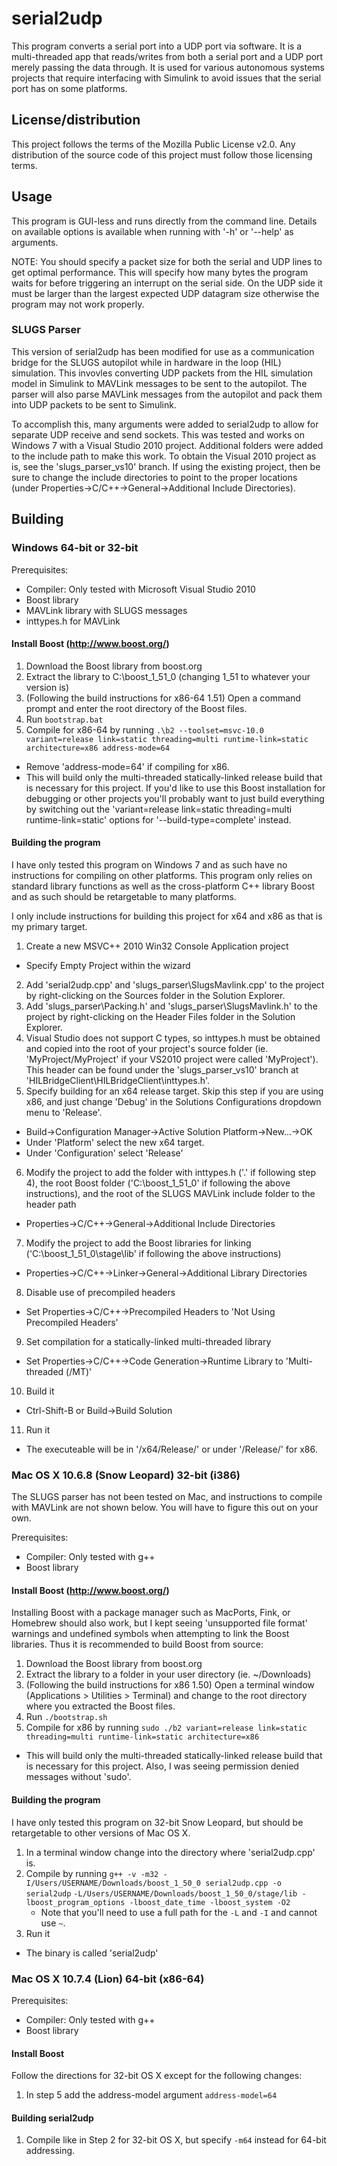 # serial2udp

This program converts a serial port into a UDP port via software. It is a multi-threaded app that reads/writes from both a serial port and a UDP port merely passing the data through. It is used for various autonomous systems projects that require interfacing with Simulink to avoid issues that the serial port has on some platforms.

## License/distribution

This project follows the terms of the Mozilla Public License v2.0. Any distribution of the source code of this project must follow those licensing terms.

## Usage

This program is GUI-less and runs directly from the command line. Details on available options is available when running with '-h' or '--help' as arguments.

NOTE: You should specify a packet size for both the serial and UDP lines to get optimal performance. This will specify how many bytes the program waits for before triggering an interrupt on the serial side. On the UDP
side it must be larger than the largest expected UDP datagram size otherwise the program may not work properly.

### SLUGS Parser

This version of serial2udp has been modified for use as a communication bridge for the SLUGS autopilot while in hardware in the loop (HIL) simulation. This invovles converting UDP packets from the HIL simulation model in Simulink to MAVLink messages to be sent to the autopilot. The parser will also parse MAVLink messages from the autopilot and pack them into UDP packets to be sent to Simulink. 

To accomplish this, many arguments were added to serial2udp to allow for separate UDP receive and send sockets. This was tested and works on Windows 7 with a Visual Studio 2010 project. Additional folders were added to the include path to make this work. To obtain the Visual 2010 project as is, see the 'slugs_parser_vs10' branch. If using the existing project, then be sure to change the include directories to point to the proper locations (under Properties->C/C++->General->Additional Include Directories).

## Building

### Windows 64-bit or 32-bit

Prerequisites:
 - Compiler: Only tested with Microsoft Visual Studio 2010
 - Boost library 
 - MAVLink library with SLUGS messages
 - inttypes.h for MAVLink

#### Install Boost (http://www.boost.org/)
1. Download the Boost library from boost.org
2. Extract the library to C:\boost_1_51_0 (changing 1_51 to whatever your version is)
3. (Following the build instructions for x86-64 1.51) Open a command prompt and enter the root directory of the Boost files.
4. Run `bootstrap.bat`
5. Compile for x86-64 by running `.\b2 --toolset=msvc-10.0 variant=release link=static threading=multi runtime-link=static architecture=x86 address-mode=64`
  - Remove 'address-mode=64' if compiling for x86.
  - This will build only the multi-threaded statically-linked release build that is necessary for this project. If you'd like to use this Boost installation for debugging or other projects you'll probably want to just build everything by switching out the 'variant=release link=static threading=multi runtime-link=static' options for '--build-type=complete' instead.

#### Building the program

I have only tested this program on Windows 7 and as such have no instructions for compiling on other platforms. This program only relies on standard library functions as well as the cross-platform C++ library Boost and as such should be retargetable to many platforms.

I only include instructions for building this project for x64 and x86 as that is my primary target. 

1. Create a new MSVC++ 2010 Win32 Console Application project
  - Specify Empty Project within the wizard
2. Add 'serial2udp.cpp' and 'slugs_parser\SlugsMavlink.cpp' to the project by right-clicking on the Sources folder in the Solution Explorer.
3. Add 'slugs_parser\Packing.h' and 'slugs_parser\SlugsMavlink.h' to the project by right-clicking on the Header Files folder in the Solution Explorer.
4. Visual Studio does not support C types, so inttypes.h must be obtained and copied into the root of your project's source folder (ie. 'MyProject/MyProject' if your VS2010 project were called 'MyProject'). This header can be found under the 'slugs_parser_vs10' branch at 'HILBridgeClient\HILBridgeClient\inttypes.h'.
5. Specify building for an x64 release target. Skip this step if you are using x86, and just change 'Debug' in the Solutions Configurations dropdown menu to 'Release'.
  - Build->Configuration Manager->Active Solution Platform->New...->OK
  - Under 'Platform'  select the new x64 target.
  - Under 'Configuration' select 'Release'
6. Modify the project to add the folder with inttypes.h ('.\' if following step 4), the root Boost folder ('C:\boost_1_51_0' if following the above instructions), and the root of the SLUGS MAVLink include folder to the header path
  - Properties->C/C++->General->Additional Include Directories
7. Modify the project to add the Boost libraries for linking ('C:\boost_1_51_0\stage\lib\' if following the above instructions)
  - Properties->C/C++->Linker->General->Additional Library Directories
8. Disable use of precompiled headers
  - Set Properties->C/C++->Precompiled Headers to 'Not Using Precompiled Headers'
9. Set compilation for a statically-linked multi-threaded library
  - Set Properties->C/C++->Code Generation->Runtime Library to 'Multi-threaded (/MT)'
10. Build it
  - Ctrl-Shift-B or Build->Build Solution
11. Run it
  - The executeable will be in '/x64/Release/' or under '/Release/' for x86.


### Mac OS X 10.6.8 (Snow Leopard) 32-bit (i386)

The SLUGS parser has not been tested on Mac, and instructions to compile with MAVLink are not shown below. You will have to figure this out on your own.

Prerequisites:
 - Compiler: Only tested with g++
 - Boost library 

#### Install Boost (http://www.boost.org/)

Installing Boost with a package manager such as MacPorts, Fink, or Homebrew should also work, but I kept seeing 'unsupported file format' warnings and undefined symbols when attempting to link the Boost libraries. Thus it is recommended to build Boost from source: 

1. Download the Boost library from boost.org
2. Extract the library to a folder in your user directory (ie. ~/Downloads)
3. (Following the build instructions for x86 1.50) Open a terminal window (Applications > Utilities > Terminal) and change to the root directory where you extracted the Boost files.
4. Run `./bootstrap.sh`
5. Compile for x86 by running `sudo ./b2 variant=release link=static threading=multi runtime-link=static architecture=x86`
  - This will build only the multi-threaded statically-linked release build that is necessary for this project. Also, I was seeing permission denied messages without 'sudo'.

#### Building the program

I have only tested this program on 32-bit Snow Leopard, but should be retargetable to other versions of Mac OS X.

1. In a terminal window change into the directory where 'serial2udp.cpp' is.
2. Compile by running `g++ -v -m32 -I/Users/USERNAME/Downloads/boost_1_50_0 serial2udp.cpp -o serial2udp`
    `-L/Users/USERNAME/Downloads/boost_1_50_0/stage/lib -lboost_program_options -lboost_date_time -lboost_system -O2`
   * Note that you'll need to use a full path for the `-L` and `-I` and cannot use `~`.
3. Run it
  - The binary is called 'serial2udp'

### Mac OS X 10.7.4 (Lion) 64-bit (x86-64)

Prerequisites:
 - Compiler: Only tested with g++
 - Boost library

#### Install Boost

Follow the directions for 32-bit OS X except for the following changes:
1. In step 5 add the address-model argument `address-model=64`

#### Building serial2udp 

1. Compile like in Step 2 for 32-bit OS X, but specify `-m64` instead for 64-bit addressing.
